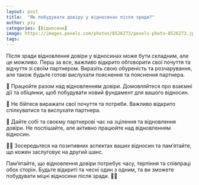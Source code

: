 ```yaml
---
layout: post
title:  "Як побудувати довіру у відносинах після зради?"
author: psy
categories: [Відносини]
image: https://images.pexels.com/photos/8526273/pexels-photo-8526273.jpeg?auto=compress&cs=tinysrgb&fit=crop&h=627&w=1200
tags: 
---
```


Після зради відновлення довіри у відносинах може бути складним, але це можливо. Перш за все, важливо відкрито обговорити свої почуття та відчуття зі своїм партнером. Виразіть свою обуреність та розчарування, але також будьте готові вислухати пояснення та пояснення партнера. 

🤝 Працюйте разом над відновленням довіри. Домовляйтеся про взаємні дії та обіцянки, щоб побудувати новий фундамент для вашого відносин.

💬 Не бійтеся виражати свої почуття та потреби. Важливо відкрито спілкуватися та вислухати партнера.

🌱 Дайте собі та своєму партнерові час на зцілення та відновлення довіри. Не поспішайте, але активно працюйте над відновленням відносин.

🧘‍♀️ Зосередьтеся на позитивних аспектах ваших відносин та пам’ятайте, що кожен заслуговує на другий шанс.

Пам’ятайте, що відновлення довіри потребує часу, терпіння та співпраці обох сторін. Будьте відкриті та чесні один з одним, та ви зможете побудувати міцні відносини після зради. 🌿🌟


